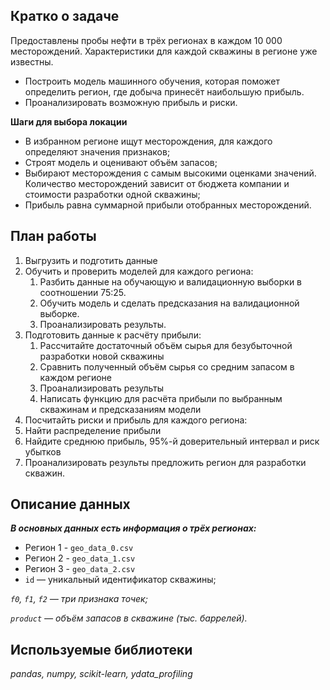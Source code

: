 ## Кратко о задаче

Предоставлены пробы нефти в трёх регионах в каждом 10 000 месторождений. Характеристики для каждой скважины в регионе уже известны. 
 - Построить модель машинного обучения, которая поможет определить регион, где добыча принесёт наибольшую прибыль.
 - Проанализировать возможную прибыль и риски.
   
**Шаги для выбора локации**

- В избранном регионе ищут месторождения, для каждого определяют значения признаков;
- Строят модель и оценивают объём запасов;
- Выбирают месторождения с самым высокими оценками значений. Количество месторождений зависит от бюджета компании и стоимости разработки одной скважины;
- Прибыль равна суммарной прибыли отобранных месторождений.

## План работы

1. Выгрузить и подготить данные
2. Обучить и проверить моделей для каждого региона:
   1. Разбить данные на обучающую и валидационную выборки в соотношении 75:25.
   2. Обучить модель и сделать предсказания на валидационной выборке.
   3. Проанализировать результы.     
3. Подготовить данные к расчёту прибыли:
   1. Рассчитайте достаточный объём сырья для безубыточной разработки новой скважины
   2. Сравнить полученный объём сырья со средним запасом в каждом регионе
   3. Проанализировать результы
   4. Написать функцию для расчёта прибыли по выбранным скважинам и предсказаниям модели
5. Посчитайть риски и прибыль для каждого региона:
6. Найти распределение прибыли
7. Найдите среднюю прибыль, 95%-й доверительный интервал и риск убытков
8. Проанализировать результы предложить регион для разработки скважин.


## Описание данных

***В основных данных есть информация о трёх регионах:***

 * Регион 1 - `geo_data_0.csv`
 * Регион 2 - `geo_data_1.csv`
 * Регион 3 - `geo_data_2.csv`
 * `id` — уникальный идентификатор скважины;

*`f0`, `f1`, `f2` — три признака точек;*

*`product` — объём запасов в скважине (тыс. баррелей).*

## Используемые библиотеки

*pandas, numpy, scikit-learn, ydata_profiling*
